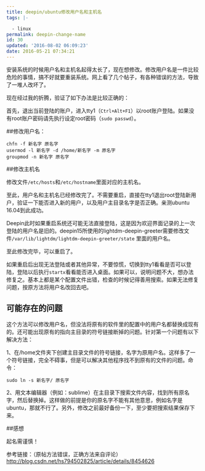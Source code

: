 ```yaml
---
title: deepin/ubuntu修改用户名和主机名
tags: |-

  - linux
permalink: deepin-change-name
id: 30
updated: '2016-08-02 06:09:23'
date: 2016-05-21 07:34:21
---
```


安装系统的时候用户名和主机名起得太长了，现在想修改。修改用户名是一件比较危险的事情，搞不好就要重装系统。网上看了几个帖子，有各种错误的方法，导致了一堆人改坏了。

现在经过我的折腾，验证了如下办法是比较正确的：

首先，退出当前登陆的账户，进入tty1（`Ctrl+Alt+F1`）以root账户登陆。如果没有root账户密码请先执行设定root密码（`sudo passwd`）。

##修改用户名：
```
chfn -f 新名字 原名字
usermod -l 新名字 -d /home/新名字 -m 原名字
groupmod -n 新名字 原名字
```

##修改主机名

修改文件`/etc/hosts`和`/etc/hostname`里面对应的主机名。

至此，用户名和主机名已经修改完了。不需要重启，直接在tty1退出root登陆新用户，验证一下能否进入新的用户，以及用户主目录名字是否正确。亲测ubuntu 16.04到此成功。

Deepin此时如果重启系统还可能无法直接登陆，这是因为欢迎界面记录的上一次登陆的用户名是旧的。deepin15所使用的lightdm-deepin-greeter需要修改文件`/var/lib/lightdm/lightdm-deepin-greeter/state` 里面的用户名。

至此修改完毕，可以重启了。

如果重启后出现无法登陆或者其他异常，不要惊慌，切换到tty1看看是否可以登陆，登陆以后执行`startx`看看能否进入桌面。如果可以，说明问题不大，想办法修复之。基本上都是某个配置文件出错，检查的时候记得善用搜索。如果无法修复问题，按原方法将用户名改回去吧。

## 可能存在的问题
这个方法可以修改用户名，但没法将原有的软件里的配置中的用户名都替换成现有的。还可能出现原有的指向主目录的符号链接断掉的问题。针对第一个问题有以下解决方法：

1、在/home文件夹下创建主目录文件的符号链接，名字为原用户名。这样多了一个符号链接，完全不碍事，但是可以解决其他程序找不到原有的文件的问题。命令：
```
sudo ln -s 新名字/ 原名字
```

2、用文本编辑器（例如：sublime）在主目录下搜索文件内容，找到所有原名字，然后替换掉。这样做的前提是你的原名字不能有其他意思，例如名字是ubuntu，那就不行了。另外，修改之前最好备份一下，至少要把搜索结果保存下来。

##感想
<p class="note">起名需谨慎！</P>


参考链接：（原帖方法错误，正确方法来自评论）
http://blog.csdn.net/hs794502825/article/details/8454626
